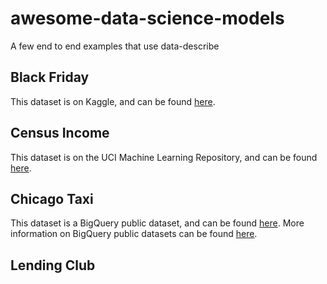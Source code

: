 # awesome-data-science-models
A few end to end examples that use data-describe

## Black Friday
This dataset is on Kaggle, and can be found [here](https://www.kaggle.com/sdolezel/black-friday).

## Census Income
This dataset is on the UCI Machine Learning Repository, and can be found [here](https://archive.ics.uci.edu/ml/datasets/census+income).

## Chicago Taxi
This dataset is a BigQuery public dataset, and can be found [here](https://console.cloud.google.com/marketplace/product/city-of-chicago-public-data/chicago-taxi-trips?filter=solution-type:dataset&id=13c38348-0610-4185-a8f7-b5add142fcbe&project=mwpmltr&folder=&organizationId=). More information on BigQuery public datasets can be found [here](https://cloud.google.com/bigquery/public-data).

## Lending Club
